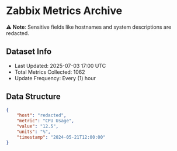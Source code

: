 # Zabbix Metrics Archive

⚠️ **Note**: Sensitive fields like hostnames and system descriptions are redacted.

## Dataset Info
- Last Updated: 2025-07-03 17:00 UTC
- Total Metrics Collected: 1062
- Update Frequency: Every (1) hour

## Data Structure
```json
{
    "host": "redacted",
    "metric": "CPU Usage",
    "value": "12.5",
    "units": "%",
    "timestamp": "2024-05-21T12:00:00"
}
```
